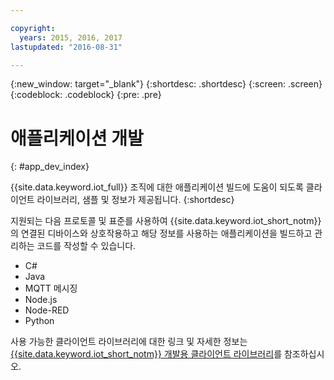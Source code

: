 ```yaml
---

copyright:
  years: 2015, 2016, 2017
lastupdated: "2016-08-31"

---
```


{:new_window: target="_blank"}
{:shortdesc: .shortdesc}
{:screen: .screen}
{:codeblock: .codeblock}
{:pre: .pre}

# 애플리케이션 개발
{: #app_dev_index}

{{site.data.keyword.iot_full}} 조직에 대한 애플리케이션 빌드에 도움이 되도록 클라이언트 라이브러리, 샘플 및 정보가 제공됩니다.
{:shortdesc}

지원되는 다음 프로토콜 및 표준를 사용하여 {{site.data.keyword.iot_short_notm}}의 연결된 디바이스와 상호작용하고 해당 정보를 사용하는 애플리케이션을 빌드하고 관리하는 코드를 작성할 수 있습니다. 

- C#
- Java
- MQTT 메시징
- Node.js
- Node-RED
- Python

사용 가능한 클라이언트 라이브러리에 대한 링크 및 자세한 정보는 [{{site.data.keyword.iot_short_notm}} 개발용 클라이언트 라이브러리](../iot_platform_client_lib.html)를 참조하십시오.

